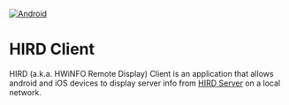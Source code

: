 [![Android](https://github.com/clicksrv/Apps.HIRD.Client/actions/workflows/android.yml/badge.svg)](https://github.com/clicksrv/Apps.HIRD.Client/actions/workflows/android.yml)

# HIRD Client
HIRD (a.k.a. HWiNFO Remote Display) Client is an application that allows android and iOS devices to display server info from [HIRD Server](https://github.com/clicksrv/Apps.HIRD.Server/releases/) on a local network.

